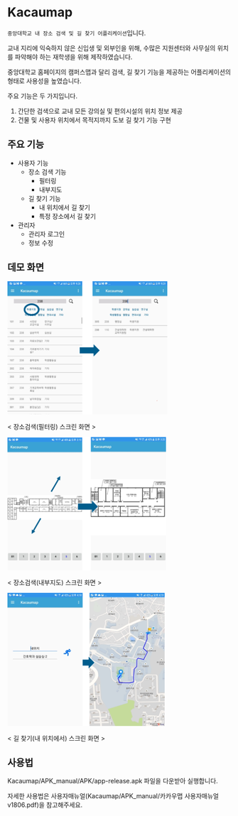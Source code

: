 # Kacaumap
`중앙대학교 내 장소 검색 및 길 찾기 어플리케이션`입니다.

교내 지리에 익숙하지 않은 신입생 및 외부인을 위해, 수많은 지원센터와 사무실의 위치를 파악해야 하는 재학생을 위해 제작하였습니다.

중앙대학교 홈페이지의 캠퍼스맵과 달리 검색, 길 찾기 기능을 제공하는 어플리케이션의 형태로 사용성을 높였습니다.

주요 기능은 두 가지입니다.

1.	간단한 검색으로 교내 모든 강의실 및 편의시설의 위치 정보 제공
2.	건물 및 사용자 위치에서 목적지까지 도보 길 찾기 기능 구현

## 주요 기능
- 사용자 기능
  - 장소 검색 기능
    - 필터링
    - 내부지도
  - 길 찾기 기능
    - 내 위치에서 길 찾기
    - 특정 장소에서 길 찾기
- 관리자
  - 관리자 로그인
  - 정보 수정

## 데모 화면
<img src="images/screen_search.png" height="300"></img>

< 장소검색(필터링) 스크린 화면 >

<img src="images/screen_map.png" height="300"></img>

< 장소검색(내부지도) 스크린 화면 >

<img src="images/screen_path.png" height="300"></img>

< 길 찾기(내 위치에서) 스크린 화면 >

## 사용법
Kacaumap/APK_manual/APK/app-release.apk 파일을 다운받아 실행합니다.

자세한 사용법은 사용자매뉴얼(Kacaumap/APK_manual/카카우맵 사용자매뉴얼 v1806.pdf)을 참고해주세요.
